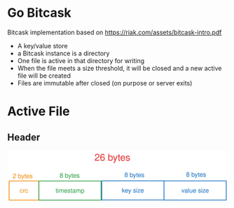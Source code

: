 # Go Bitcask

Bitcask implementation based on https://riak.com/assets/bitcask-intro.pdf

- A key/value store
- a Bitcask instance is a directory
- One file is active in that directory for writing
- When the file meets a size threshold, it will be closed and a new active file will be created
- Files are immutable after closed (on purpose or server exits)
 
 
# Active File

## Header

<div align="center">
    <img src="./docs/header.svg"/>
</div>

